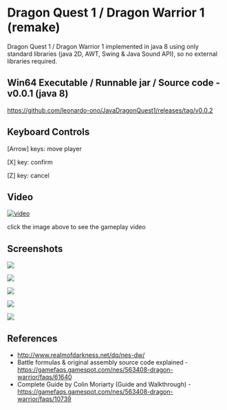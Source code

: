 # Dragon Quest 1 / Dragon Warrior 1 (remake)

Dragon Quest 1 / Dragon Warrior 1 implemented in java 8 using only standard libraries (java 2D, AWT, Swing & Java Sound API), so no external libraries required.


## Win64 Executable / Runnable jar / Source code - v0.0.1 (java 8)

https://github.com/leonardo-ono/JavaDragonQuest1/releases/tag/v0.0.2


## Keyboard Controls

[Arrow] keys: move player

[X] key: confirm

[Z] key: cancel


## Video

[![video](http://img.youtube.com/vi/EjklKCcPskg/0.jpg)](http://www.youtube.com/watch?v=EjklKCcPskg)

click the image above to see the gameplay video


## Screenshots

![](https://raw.githubusercontent.com/leonardo-ono/JavaDragonQuest1/master/screenshots/screenshot_1.png)

![](https://raw.githubusercontent.com/leonardo-ono/JavaDragonQuest1/master/screenshots/screenshot_2.png)

![](https://raw.githubusercontent.com/leonardo-ono/JavaDragonQuest1/master/screenshots/screenshot_3.png)

![](https://raw.githubusercontent.com/leonardo-ono/JavaDragonQuest1/master/screenshots/screenshot_4.png)

![](https://raw.githubusercontent.com/leonardo-ono/JavaDragonQuest1/master/screenshots/screenshot_0.png)


## References

* http://www.realmofdarkness.net/dq/nes-dw/
* Battle formulas & original assembly source code explained - https://gamefaqs.gamespot.com/nes/563408-dragon-warrior/faqs/61640
* Complete Guide by Colin Moriarty (Guide and Walkthrough) - https://gamefaqs.gamespot.com/nes/563408-dragon-warrior/faqs/10739

